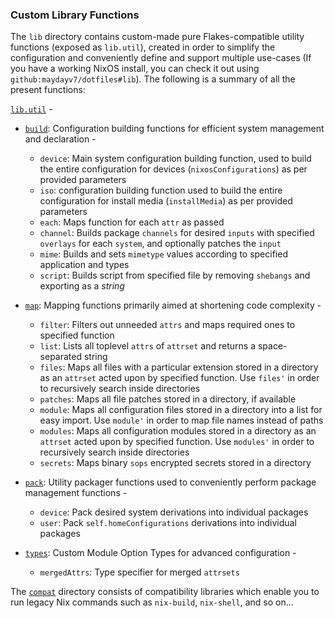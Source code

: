 ### Custom Library Functions

The `lib` directory contains custom-made pure Flakes-compatible utility functions (exposed as `lib.util`), created in order to simplify the configuration and conveniently define and support multiple use-cases (If you have a working NixOS install, you can check it out using `github:maydayv7/dotfiles#lib`). The following is a summary of all the present functions:

[`lib.util`](./default.nix) -

- [`build`](./build.nix): Configuration building functions for efficient system management and declaration -

  - `device`: Main system configuration building function, used to build the entire configuration for devices (`nixosConfigurations`) as per provided parameters
  - `iso`: configuration building function used to build the entire configuration for install media (`installMedia`) as per provided parameters
  - `each`: Maps function for each `attr` as passed
  - `channel`: Builds package `channels` for desired `inputs` with specified `overlays` for each `system`, and optionally patches the `input`
  - `mime`: Builds and sets `mimetype` values according to specified application and types
  - `script`: Builds script from specified file by removing `shebangs` and exporting as a _string_

- [`map`](./map.nix): Mapping functions primarily aimed at shortening code complexity -

  - `filter`: Filters out unneeded `attrs` and maps required ones to specified function
  - `list`: Lists all toplevel `attrs` of `attrset` and returns a space-separated string
  - `files`: Maps all files with a particular extension stored in a directory as an `attrset` acted upon by specified function. Use `files'` in order to recursively search inside directories
  - `patches`: Maps all file patches stored in a directory, if available
  - `module`: Maps all configuration files stored in a directory into a list for easy import. Use `module'` in order to map file names instead of paths
  - `modules`: Maps all configuration modules stored in a directory as an `attrset` acted upon by specified function. Use `modules'` in order to recursively search inside directories
  - `secrets`: Maps binary `sops` encrypted secrets stored in a directory

- [`pack`](./pack.nix): Utility packager functions used to conveniently perform package management functions -

  - `device`: Pack desired system derivations into individual packages
  - `user`: Pack `self.homeConfigurations` derivations into individual packages

- [`types`](./types.nix): Custom Module Option Types for advanced configuration -

  - `mergedAttrs`: Type specifier for merged `attrsets`

The [`compat`](./compat) directory consists of compatibility libraries which enable you to run legacy Nix commands such as `nix-build`, `nix-shell`, and so on...
